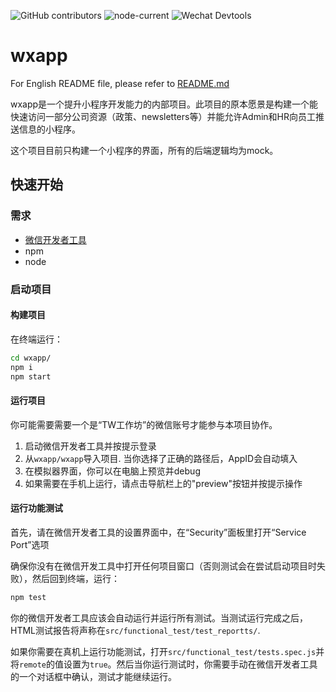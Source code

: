 ![GitHub contributors](https://img.shields.io/github/contributors/awesome-devops-hub/wxapp) ![node-current](https://img.shields.io/node/v/eslint-loader) ![Wechat Devtools](https://img.shields.io/badge/Wechat%20Devtools-%3E%3D1.02.1907232-green)

# wxapp

For English README file, please refer to [README.md](https://github.com/awesome-devops-hub/wxapp/blob/master/README.md)

wxapp是一个提升小程序开发能力的内部项目。此项目的原本愿景是构建一个能快速访问一部分公司资源（政策、newsletters等）并能允许Admin和HR向员工推送信息的小程序。

这个项目目前只构建一个小程序的界面，所有的后端逻辑均为mock。 


## 快速开始

### 需求

- [微信开发者工具](https://developers.weixin.qq.com/miniprogram/dev/devtools/download.html)
- npm
- node

### 启动项目

#### 构建项目

在终端运行：
```bash
cd wxapp/
npm i
npm start
```

#### 运行项目

你可能需要需要一个是“TW工作坊”的微信账号才能参与本项目协作。

1. 启动微信开发者工具并按提示登录
1. 从`wxapp/wxapp`导入项目. 当你选择了正确的路径后，AppID会自动填入
1. 在模拟器界面，你可以在电脑上预览并debug
1. 如果需要在手机上运行，请点击导航栏上的"preview"按钮并按提示操作

#### 运行功能测试

首先，请在微信开发者工具的设置界面中，在“Security”面板里打开“Service Port”选项

确保你没有在微信开发工具中打开任何项目窗口（否则测试会在尝试启动项目时失败），然后回到终端，运行：
```bash
npm test
```
你的微信开发者工具应该会自动运行并运行所有测试。当测试运行完成之后，HTML测试报告将声称在`src/functional_test/test_reportts/`. 

如果你需要在真机上运行功能测试，打开`src/functional_test/tests.spec.js`并将`remote`的值设置为`true`。然后当你运行测试时，你需要手动在微信开发者工具的一个对话框中确认，测试才能继续运行。
